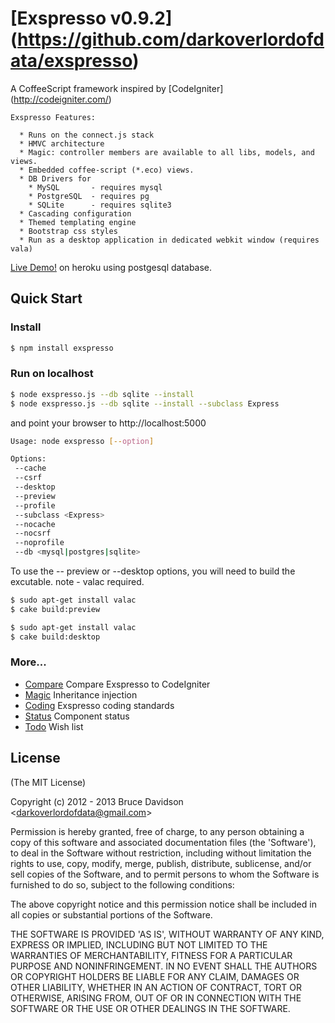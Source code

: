 # [Exspresso v0.9.2] (https://github.com/darkoverlordofdata/exspresso)

 A CoffeeScript framework inspired by [CodeIgniter] (<http://codeigniter.com/>)

    Exspresso Features:

      * Runs on the connect.js stack
      * HMVC architecture
      * Magic: controller members are available to all libs, models, and views.
      * Embedded coffee-script (*.eco) views.
      * DB Drivers for
        * MySQL       - requires mysql
        * PostgreSQL  - requires pg
        * SQLite      - requires sqlite3
      * Cascading configuration
      * Themed templating engine
      * Bootstrap css styles
      * Run as a desktop application in dedicated webkit window (requires vala)

 [Live Demo!](http://exspresso.herokuapp.com/) on heroku using postgesql database.



## Quick Start

### Install

```bash
$ npm install exspresso
```


### Run on localhost

```bash
$ node exspresso.js --db sqlite --install
$ node exspresso.js --db sqlite --install --subclass Express
```
and point your browser to http://localhost:5000

```bash
Usage: node exspresso [--option]

Options:
 --cache
 --csrf
 --desktop
 --preview
 --profile
 --subclass <Express>
 --nocache
 --nocsrf
 --noprofile
 --db <mysql|postgres|sqlite>
```

To use the -- preview or --desktop options, you will need to build the excutable.
note - valac required.
```bash
$ sudo apt-get install valac
$ cake build:preview
```

```bash
$ sudo apt-get install valac
$ cake build:desktop
```

### More...

  * [Compare](/comparison.md) Compare Exspresso to CodeIgniter
  * [Magic](/magic.md) Inheritance injection
  * [Coding](/coding%20standards.md) Exspresso coding standards
  * [Status](/class%20status.md) Component status
  * [Todo](/todo.md) Wish list

## License

(The MIT License)

Copyright (c) 2012 - 2013 Bruce Davidson &lt;darkoverlordofdata@gmail.com&gt;

Permission is hereby granted, free of charge, to any person obtaining
a copy of this software and associated documentation files (the
'Software'), to deal in the Software without restriction, including
without limitation the rights to use, copy, modify, merge, publish,
distribute, sublicense, and/or sell copies of the Software, and to
permit persons to whom the Software is furnished to do so, subject to
the following conditions:

The above copyright notice and this permission notice shall be
included in all copies or substantial portions of the Software.

THE SOFTWARE IS PROVIDED 'AS IS', WITHOUT WARRANTY OF ANY KIND,
EXPRESS OR IMPLIED, INCLUDING BUT NOT LIMITED TO THE WARRANTIES OF
MERCHANTABILITY, FITNESS FOR A PARTICULAR PURPOSE AND NONINFRINGEMENT.
IN NO EVENT SHALL THE AUTHORS OR COPYRIGHT HOLDERS BE LIABLE FOR ANY
CLAIM, DAMAGES OR OTHER LIABILITY, WHETHER IN AN ACTION OF CONTRACT,
TORT OR OTHERWISE, ARISING FROM, OUT OF OR IN CONNECTION WITH THE
SOFTWARE OR THE USE OR OTHER DEALINGS IN THE SOFTWARE.
